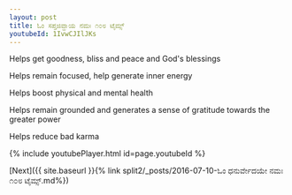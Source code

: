 ```yaml
---
layout: post
title: ಓಂ ಸಪ್ತಜಿವ್ಹಾಯ ನಮಃ ೧೦೮ ಟೈಮ್ಸ್
youtubeId: 1IvwCJIlJKs
---
```

 
 
Helps get goodness, bliss and peace and God's blessings
 
Helps remain focused, help generate inner energy 
 
Helps boost physical and mental health 
 
Helps remain grounded and generates a sense of gratitude towards the greater power 
 
Helps reduce bad karma
 
 
 
 


{% include youtubePlayer.html id=page.youtubeId %}
 
[Next]({{ site.baseurl }}{% link  split2/_posts/2016-07-10-ಓಂ ಧನುರ್ವೇದಯೇ ನಮಃ ೧೦೮ ಟೈಮ್ಸ್.md%})
 
